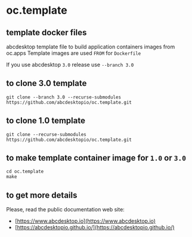 # oc.template

## template docker files

abcdesktop template file to build application containers images from oc.apps
Template images are used `FROM` for `Dockerfile`

If you use abcdesktop `3.0` release use `--branch 3.0`


## to clone 3.0 template 

```
git clone --branch 3.0 --recurse-submodules https://github.com/abcdesktopio/oc.template.git
```

## to clone 1.0 template 

```
git clone --recurse-submodules https://github.com/abcdesktopio/oc.template.git 
```

## to make template container image for `1.0` or `3.0`

```
cd oc.template
make
```

## to get more details

Please, read the public documentation web site:
* [https://www.abcdesktop.io](https://www.abcdesktop.io)
* [https://abcdesktopio.github.io/](https://abcdesktopio.github.io/)


